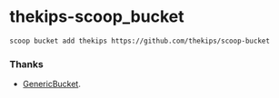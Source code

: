 # thekips-scoop_bucket

```bash
scoop bucket add thekips https://github.com/thekips/scoop-bucket
```

### Thanks

- [GenericBucket](https://github.com/Ash258/GenericBucket).
